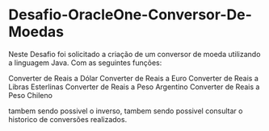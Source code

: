 ﻿# Desafio-OracleOne-Conversor-De-Moedas
Neste Desafio foi solicitado a criação de um conversor de moeda utilizando a linguagem Java. Com as seguintes funções:

Converter de Reais a Dólar
Converter de Reais a Euro
Converter de Reais a Libras Esterlinas
Converter de Reais a Peso Argentino
Converter de Reais a Peso Chileno

tambem sendo possivel o inverso, tambem sendo possivel consultar o historico de conversões realizados.
